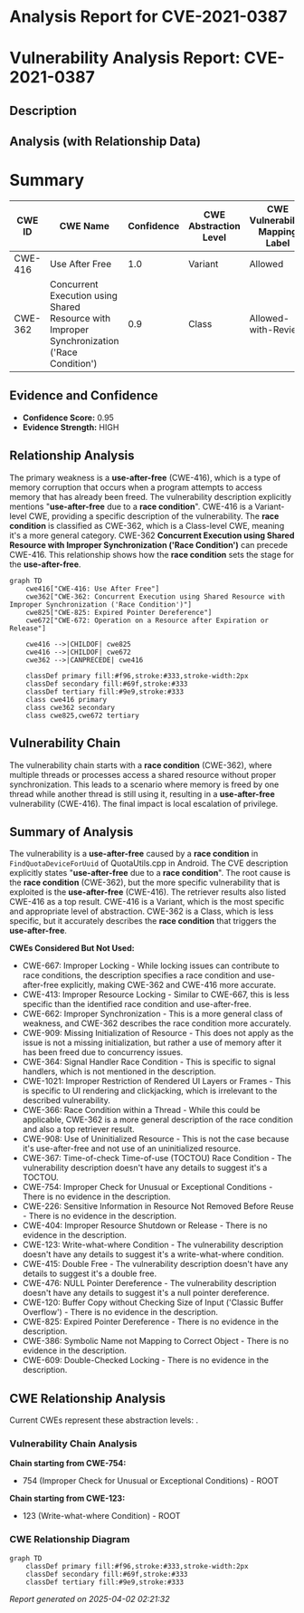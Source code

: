 # Analysis Report for CVE-2021-0387

# Vulnerability Analysis Report: CVE-2021-0387

## Description



## Analysis (with Relationship Data)

# Summary
| CWE ID | CWE Name | Confidence | CWE Abstraction Level | CWE Vulnerability Mapping Label | CWE-Vulnerability Mapping Notes |
|---|---|---|---|---|---|
| CWE-416 | Use After Free | 1.0 | Variant | Allowed | Primary CWE |
| CWE-362 | Concurrent Execution using Shared Resource with Improper Synchronization ('Race Condition') | 0.9 | Class | Allowed-with-Review | Secondary Candidate |

## Evidence and Confidence

*   **Confidence Score:** 0.95
*   **Evidence Strength:** HIGH

## Relationship Analysis
The primary weakness is a **use-after-free** (CWE-416), which is a type of memory corruption that occurs when a program attempts to access memory that has already been freed. The vulnerability description explicitly mentions "**use-after-free** due to a **race condition**". CWE-416 is a Variant-level CWE, providing a specific description of the vulnerability. The **race condition** is classified as CWE-362, which is a Class-level CWE, meaning it's a more general category. CWE-362 **Concurrent Execution using Shared Resource with Improper Synchronization ('Race Condition')** can precede CWE-416. This relationship shows how the **race condition** sets the stage for the **use-after-free**.

```mermaid
graph TD
    cwe416["CWE-416: Use After Free"]
    cwe362["CWE-362: Concurrent Execution using Shared Resource with Improper Synchronization ('Race Condition')"]
    cwe825["CWE-825: Expired Pointer Dereference"]
    cwe672["CWE-672: Operation on a Resource after Expiration or Release"]

    cwe416 -->|CHILDOF| cwe825
    cwe416 -->|CHILDOF| cwe672
    cwe362 -->|CANPRECEDE| cwe416

    classDef primary fill:#f96,stroke:#333,stroke-width:2px
    classDef secondary fill:#69f,stroke:#333
    classDef tertiary fill:#9e9,stroke:#333
    class cwe416 primary
    class cwe362 secondary
    class cwe825,cwe672 tertiary
```

## Vulnerability Chain
The vulnerability chain starts with a **race condition** (CWE-362), where multiple threads or processes access a shared resource without proper synchronization. This leads to a scenario where memory is freed by one thread while another thread is still using it, resulting in a **use-after-free** vulnerability (CWE-416). The final impact is local escalation of privilege.

## Summary of Analysis
The vulnerability is a **use-after-free** caused by a **race condition** in `FindQuotaDeviceForUuid` of QuotaUtils.cpp in Android. The CVE description explicitly states "**use-after-free** due to a **race condition**".
The root cause is the **race condition** (CWE-362), but the more specific vulnerability that is exploited is the **use-after-free** (CWE-416).
The retriever results also listed CWE-416 as a top result.
CWE-416 is a Variant, which is the most specific and appropriate level of abstraction.
CWE-362 is a Class, which is less specific, but it accurately describes the **race condition** that triggers the **use-after-free**.

**CWEs Considered But Not Used:**

*   CWE-667: Improper Locking - While locking issues can contribute to race conditions, the description specifies a race condition and use-after-free explicitly, making CWE-362 and CWE-416 more accurate.
*   CWE-413: Improper Resource Locking - Similar to CWE-667, this is less specific than the identified race condition and use-after-free.
*   CWE-662: Improper Synchronization - This is a more general class of weakness, and CWE-362 describes the race condition more accurately.
*   CWE-909: Missing Initialization of Resource - This does not apply as the issue is not a missing initialization, but rather a use of memory after it has been freed due to concurrency issues.
*   CWE-364: Signal Handler Race Condition - This is specific to signal handlers, which is not mentioned in the description.
*   CWE-1021: Improper Restriction of Rendered UI Layers or Frames - This is specific to UI rendering and clickjacking, which is irrelevant to the described vulnerability.
*   CWE-366: Race Condition within a Thread - While this could be applicable, CWE-362 is a more general description of the race condition and also a top retriever result.
*   CWE-908: Use of Uninitialized Resource - This is not the case because it's use-after-free and not use of an uninitialized resource.
*   CWE-367: Time-of-check Time-of-use (TOCTOU) Race Condition - The vulnerability description doesn't have any details to suggest it's a TOCTOU.
*   CWE-754: Improper Check for Unusual or Exceptional Conditions - There is no evidence in the description.
*   CWE-226: Sensitive Information in Resource Not Removed Before Reuse - There is no evidence in the description.
*   CWE-404: Improper Resource Shutdown or Release - There is no evidence in the description.
*   CWE-123: Write-what-where Condition - The vulnerability description doesn't have any details to suggest it's a write-what-where condition.
*   CWE-415: Double Free - The vulnerability description doesn't have any details to suggest it's a double free.
*   CWE-476: NULL Pointer Dereference - The vulnerability description doesn't have any details to suggest it's a null pointer dereference.
*   CWE-120: Buffer Copy without Checking Size of Input ('Classic Buffer Overflow') - There is no evidence in the description.
*   CWE-825: Expired Pointer Dereference - There is no evidence in the description.
*   CWE-386: Symbolic Name not Mapping to Correct Object - There is no evidence in the description.
*   CWE-609: Double-Checked Locking - There is no evidence in the description.


## CWE Relationship Analysis

Current CWEs represent these abstraction levels: .


### Vulnerability Chain Analysis

**Chain starting from CWE-754:**
- 754 (Improper Check for Unusual or Exceptional Conditions) - ROOT


**Chain starting from CWE-123:**
- 123 (Write-what-where Condition) - ROOT



### CWE Relationship Diagram

```mermaid
graph TD
    classDef primary fill:#f96,stroke:#333,stroke-width:2px
    classDef secondary fill:#69f,stroke:#333
    classDef tertiary fill:#9e9,stroke:#333
```



*Report generated on 2025-04-02 02:21:32*
